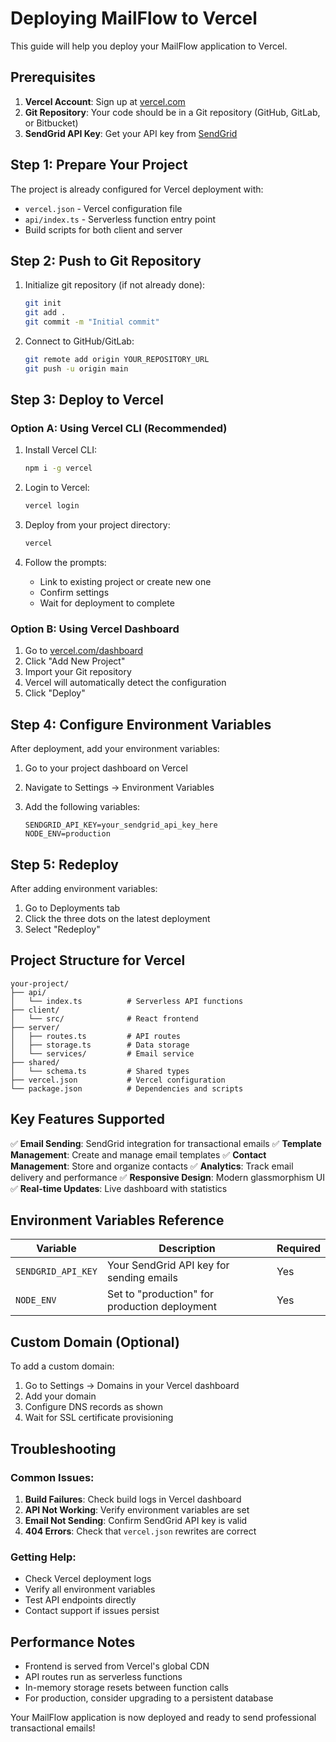 # Deploying MailFlow to Vercel

This guide will help you deploy your MailFlow application to Vercel.

## Prerequisites

1. **Vercel Account**: Sign up at [vercel.com](https://vercel.com)
2. **Git Repository**: Your code should be in a Git repository (GitHub, GitLab, or Bitbucket)
3. **SendGrid API Key**: Get your API key from [SendGrid](https://sendgrid.com)

## Step 1: Prepare Your Project

The project is already configured for Vercel deployment with:
- `vercel.json` - Vercel configuration file
- `api/index.ts` - Serverless function entry point
- Build scripts for both client and server

## Step 2: Push to Git Repository

1. Initialize git repository (if not already done):
   ```bash
   git init
   git add .
   git commit -m "Initial commit"
   ```

2. Connect to GitHub/GitLab:
   ```bash
   git remote add origin YOUR_REPOSITORY_URL
   git push -u origin main
   ```

## Step 3: Deploy to Vercel

### Option A: Using Vercel CLI (Recommended)

1. Install Vercel CLI:
   ```bash
   npm i -g vercel
   ```

2. Login to Vercel:
   ```bash
   vercel login
   ```

3. Deploy from your project directory:
   ```bash
   vercel
   ```

4. Follow the prompts:
   - Link to existing project or create new one
   - Confirm settings
   - Wait for deployment to complete

### Option B: Using Vercel Dashboard

1. Go to [vercel.com/dashboard](https://vercel.com/dashboard)
2. Click "Add New Project"
3. Import your Git repository
4. Vercel will automatically detect the configuration
5. Click "Deploy"

## Step 4: Configure Environment Variables

After deployment, add your environment variables:

1. Go to your project dashboard on Vercel
2. Navigate to Settings → Environment Variables
3. Add the following variables:

   ```
   SENDGRID_API_KEY=your_sendgrid_api_key_here
   NODE_ENV=production
   ```

## Step 5: Redeploy

After adding environment variables:
1. Go to Deployments tab
2. Click the three dots on the latest deployment
3. Select "Redeploy"

## Project Structure for Vercel

```
your-project/
├── api/
│   └── index.ts          # Serverless API functions
├── client/
│   └── src/              # React frontend
├── server/
│   ├── routes.ts         # API routes
│   ├── storage.ts        # Data storage
│   └── services/         # Email service
├── shared/
│   └── schema.ts         # Shared types
├── vercel.json           # Vercel configuration
└── package.json          # Dependencies and scripts
```

## Key Features Supported

✅ **Email Sending**: SendGrid integration for transactional emails
✅ **Template Management**: Create and manage email templates
✅ **Contact Management**: Store and organize contacts
✅ **Analytics**: Track email delivery and performance
✅ **Responsive Design**: Modern glassmorphism UI
✅ **Real-time Updates**: Live dashboard with statistics

## Environment Variables Reference

| Variable | Description | Required |
|----------|-------------|----------|
| `SENDGRID_API_KEY` | Your SendGrid API key for sending emails | Yes |
| `NODE_ENV` | Set to "production" for production deployment | Yes |

## Custom Domain (Optional)

To add a custom domain:
1. Go to Settings → Domains in your Vercel dashboard
2. Add your domain
3. Configure DNS records as shown
4. Wait for SSL certificate provisioning

## Troubleshooting

### Common Issues:

1. **Build Failures**: Check build logs in Vercel dashboard
2. **API Not Working**: Verify environment variables are set
3. **Email Not Sending**: Confirm SendGrid API key is valid
4. **404 Errors**: Check that `vercel.json` rewrites are correct

### Getting Help:

- Check Vercel deployment logs
- Verify all environment variables
- Test API endpoints directly
- Contact support if issues persist

## Performance Notes

- Frontend is served from Vercel's global CDN
- API routes run as serverless functions
- In-memory storage resets between function calls
- For production, consider upgrading to a persistent database

Your MailFlow application is now deployed and ready to send professional transactional emails!